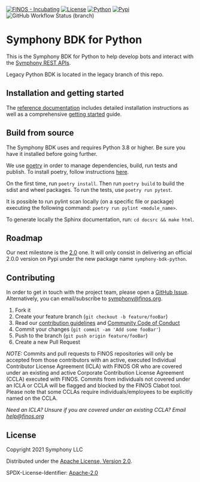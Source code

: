 [![FINOS - Incubating](https://cdn.jsdelivr.net/gh/finos/contrib-toolbox@master/images/badge-incubating.svg)](https://finosfoundation.atlassian.net/wiki/display/FINOS/Incubating)
[![License](https://img.shields.io/badge/License-Apache%202.0-blue.svg)](https://opensource.org/licenses/Apache-2.0)
[![Python](https://img.shields.io/badge/python-3.8%20%7C%203.9-blue)](https://www.python.org/downloads/release/python-3)
[![Pypi](https://img.shields.io/badge/pypi-2.0b5-green)](https://pypi.org/project/sym-api-client-python/2.0b5/)
![GitHub Workflow Status (branch)](https://img.shields.io/github/workflow/status/SymphonyPlatformSolutions/symphony-api-client-python/build/2.0)

# Symphony BDK for Python

This is the Symphony BDK for Python to help develop bots and interact with the [Symphony REST APIs](https://developers.symphony.com/restapi/reference).

Legacy Python BDK is located in the legacy branch of this repo.

## Installation and getting started
The [reference documentation](https://symphony-bdk-python.finos.org/) includes detailed
installation instructions as well as a comprehensive
[getting started](https://symphony-bdk-python.finos.org/markdown/getting_started.html)
guide.

## Build from source

The Symphony BDK uses and requires Python 3.8 or higher. Be sure you have it installed before going further.

We use [poetry](https://python-poetry.org/) in order to manage dependencies, build, run tests and publish.
To install poetry, follow instructions [here](https://python-poetry.org/docs/#installation).

On the first time, run `poetry install`. Then run `poetry build` to build the sdist and wheel packages.
To run the tests, use `poetry run pytest`.

It is possible to run pylint scan locally (on a specific file or package) executing the following command:
`poetry run pylint <module_name>`.

To generate locally the Sphinx documentation, run: `cd docsrc && make html`.

## Roadmap

Our next milestone is the [2.0](https://github.com/finos/symphony-bdk-python/milestone/2) one.
It will only consist in delivering an official 2.0.0 version on Pypi under the new package name `symphony-bdk-python`.


## Contributing
In order to get in touch with the project team, please open a [GitHub Issue](https://github.com/finos/symphony-bdk-python/issues).
Alternatively, you can email/subscribe to [symphony@finos.org](https://groups.google.com/a/finos.org/g/symphony).

1. Fork it
2. Create your feature branch (`git checkout -b feature/fooBar`)
3. Read our [contribution guidelines](CONTRIBUTING.md) and [Community Code of Conduct](https://www.finos.org/code-of-conduct)
4. Commit your changes (`git commit -am 'Add some fooBar'`)
5. Push to the branch (`git push origin feature/fooBar`)
6. Create a new Pull Request

_NOTE:_ Commits and pull requests to FINOS repositories will only be accepted from those contributors with an active,
executed Individual Contributor License Agreement (ICLA) with FINOS OR who are covered under an existing and active
Corporate Contribution License Agreement (CCLA) executed with FINOS.
Commits from individuals not covered under an ICLA or CCLA will be flagged and blocked by the FINOS Clabot tool.
Please note that some CCLAs require individuals/employees to be explicitly named on the CCLA.

*Need an ICLA? Unsure if you are covered under an existing CCLA? Email [help@finos.org](mailto:help@finos.org)*

## License
Copyright 2021 Symphony LLC

Distributed under the [Apache License, Version 2.0](http://www.apache.org/licenses/LICENSE-2.0).

SPDX-License-Identifier: [Apache-2.0](https://spdx.org/licenses/Apache-2.0)